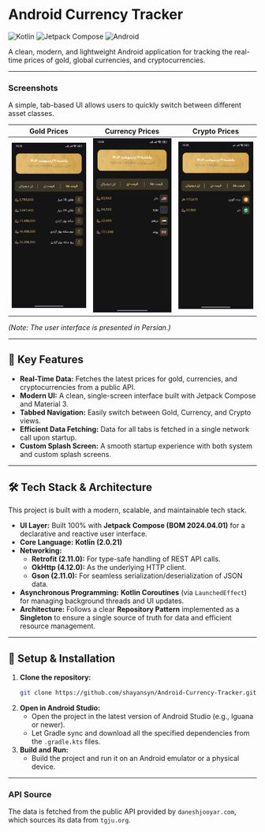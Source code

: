 # Android Currency Tracker

![Kotlin](https://img.shields.io/badge/Kotlin-2.0.21-7F52FF?style=for-the-badge&logo=kotlin)
![Jetpack Compose](https://img.shields.io/badge/Jetpack%20Compose-2024.04.01-4285F4?style=for-the-badge&logo=jetpackcompose)
![Android](https://img.shields.io/badge/Android-Native-3DDC84?style=for-the-badge&logo=android)

A clean, modern, and lightweight Android application for tracking the real-time prices of gold, global currencies, and cryptocurrencies.

---

### Screenshots

A simple, tab-based UI allows users to quickly switch between different asset classes.

| Gold Prices | Currency Prices | Crypto Prices |
| :---: | :---: | :---: |
| <img src="screenshots/screen_gold.jpg" width="220"/> | <img src="screenshots/screen_currency.jpg" width="220"/> | <img src="screenshots/screen_crypto.jpg" width="220"/> |

*(Note: The user interface is presented in Persian.)*

---

## 🌟 Key Features

-   **Real-Time Data:** Fetches the latest prices for gold, currencies, and cryptocurrencies from a public API.
-   **Modern UI:** A clean, single-screen interface built with Jetpack Compose and Material 3.
-   **Tabbed Navigation:** Easily switch between Gold, Currency, and Crypto views.
-   **Efficient Data Fetching:** Data for all tabs is fetched in a single network call upon startup.
-   **Custom Splash Screen:** A smooth startup experience with both system and custom splash screens.

---

## 🛠️ Tech Stack & Architecture

This project is built with a modern, scalable, and maintainable tech stack.

-   **UI Layer:** Built 100% with **Jetpack Compose (BOM 2024.04.01)** for a declarative and reactive user interface.
-   **Core Language:** **Kotlin (2.0.21)**
-   **Networking:**
    -   **Retrofit (2.11.0):** For type-safe handling of REST API calls.
    -   **OkHttp (4.12.0):** As the underlying HTTP client.
    -   **Gson (2.11.0):** For seamless serialization/deserialization of JSON data.
-   **Asynchronous Programming:** **Kotlin Coroutines** (via `LaunchedEffect`) for managing background threads and UI updates.
-   **Architecture:** Follows a clear **Repository Pattern** implemented as a **Singleton** to ensure a single source of truth for data and efficient resource management.

---

## 🚀 Setup & Installation

1.  **Clone the repository:**
    ```bash
    git clone https://github.com/shayansyn/Android-Currency-Tracker.git
    ```
2.  **Open in Android Studio:**
    -   Open the project in the latest version of Android Studio (e.g., Iguana or newer).
    -   Let Gradle sync and download all the specified dependencies from the `.gradle.kts` files.
3.  **Build and Run:**
    -   Build the project and run it on an Android emulator or a physical device.

---

### API Source

The data is fetched from the public API provided by `daneshjooyar.com`, which sources its data from `tgju.org`.
